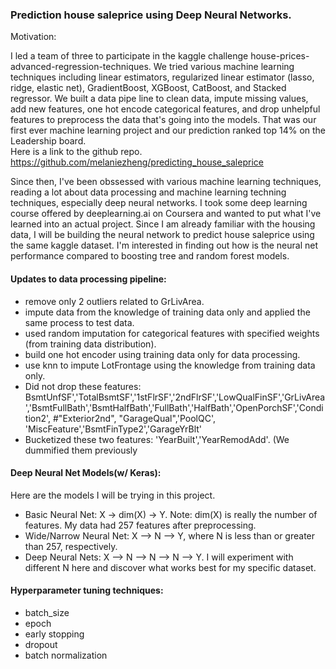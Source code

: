 ### Prediction house saleprice using Deep Neural Networks.

Motivation: 

I led a team of three to participate in the kaggle challenge house-prices-advanced-regression-techniques. We tried various machine learning techniques including linear estimators, regularized linear estimator (lasso, ridge, elastic net), GradientBoost, XGBoost, CatBoost, and Stacked regressor.  We built a data pipe line to clean data, impute missing values, add new features, one hot encode categorical features, and drop unhelpful features to preprocess the data that's going into the models. That was our first ever machine learning project and our prediction ranked top 14% on the Leadership board. <br> Here is a link to the github repo. https://github.com/melaniezheng/predicting_house_saleprice

Since then, I've been obssessed with various machine learning techniques, reading a lot about data processing and machine learning techning techniques, especially deep neural networks. I took some deep learning course offered by deeplearning.ai on Coursera and wanted to put what I've learned into an actual project. Since I am already familiar with the housing data, I will be building the neural network to predict house saleprice using the same kaggle dataset. I'm interested in finding out how is the neural net performance compared to boosting tree and random forest models.

#### Updates to data processing pipeline:
- remove only 2 outliers related to GrLivArea.
- impute data from the knowledge of training data only and applied the same process to test data.
- used random imputation for categorical features with specified weights (from training data distribution).
- build one hot encoder using training data only for data processing.
- use knn to impute LotFrontage using the knowledge from training data only.
- Did not drop these features: BsmtUnfSF','TotalBsmtSF','1stFlrSF','2ndFlrSF','LowQualFinSF','GrLivArea','BsmtFullBath','BsmtHalfBath','FullBath','HalfBath','OpenPorchSF','Condition2', #"Exterior2nd", "GarageQual",'PoolQC', 'MiscFeature','BsmtFinType2','GarageYrBlt'
- Bucketized these two features: 'YearBuilt','YearRemodAdd'. (We dummified them previously

#### Deep Neural Net Models(w/ Keras):
Here are the models I will be trying in this project.
- Basic Neural Net: X -> dim(X) -> Y. Note: dim(X) is really the number of features. My data had 257 features after preprocessing.
- Wide/Narrow Neural Net: X --> N --> Y, where N is less than or greater than 257, respectively.
- Deep Neural Nets: X --> N --> N --> N --> Y. I will experiment with different N here and discover what works best for my specific dataset. 

#### Hyperparameter tuning techniques: 
- batch_size
- epoch 
- early stopping
- dropout
- batch normalization
